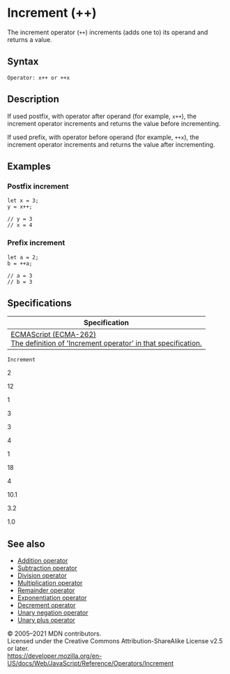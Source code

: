 Increment (++)
==============

The increment operator (`++`) increments (adds one to) its operand and returns a value.

Syntax
------

    Operator: x++ or ++x

Description
-----------

If used postfix, with operator after operand (for example, `x++`), the increment operator increments and returns the value before incrementing.

If used prefix, with operator before operand (for example, `++x`), the increment operator increments and returns the value after incrementing.

Examples
--------

### Postfix increment

    let x = 3;
    y = x++;

    // y = 3
    // x = 4

### Prefix increment

    let a = 2;
    b = ++a;

    // a = 3
    // b = 3

Specifications
--------------

<table><thead><tr class="header"><th>Specification</th></tr></thead><tbody><tr class="odd"><td><a href="https://tc39.es/ecma262/#sec-postfix-increment-operator">ECMAScript (ECMA-262)<br />
<span class="small">The definition of 'Increment operator' in that specification.</span></a></td></tr></tbody></table>

`Increment`

2

12

1

3

3

4

1

18

4

10.1

3.2

1.0

See also
--------

-   [Addition operator](addition)
-   [Subtraction operator](subtraction)
-   [Division operator](division)
-   [Multiplication operator](multiplication)
-   [Remainder operator](remainder)
-   [Exponentiation operator](exponentiation)
-   [Decrement operator](decrement)
-   [Unary negation operator](unary_negation)
-   [Unary plus operator](unary_plus)

© 2005–2021 MDN contributors.  
Licensed under the Creative Commons Attribution-ShareAlike License v2.5 or later.  
<a href="https://developer.mozilla.org/en-US/docs/Web/JavaScript/Reference/Operators/Increment" class="_attribution-link">https://developer.mozilla.org/en-US/docs/Web/JavaScript/Reference/Operators/Increment</a>
